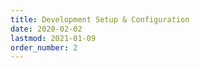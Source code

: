 ```yaml
---
title: Development Setup & Configuration
date: 2020-02-02
lastmod: 2021-01-09
order_number: 2
---
```

